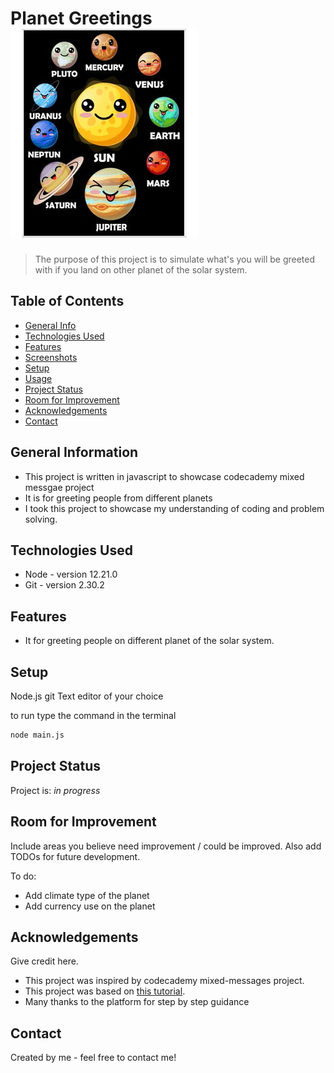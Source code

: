 # Planet Greetings ![Example screenshot](./images/solar-system.jpeg)
> The purpose of this project is to simulate what's you will be greeted with if you land on other planet of the solar system.


## Table of Contents
* [General Info](#general-information)
* [Technologies Used](#technologies-used)
* [Features](#features)
* [Screenshots](#screenshots)
* [Setup](#setup)
* [Usage](#usage)
* [Project Status](#project-status)
* [Room for Improvement](#room-for-improvement)
* [Acknowledgements](#acknowledgements)
* [Contact](#contact)
<!-- * [License](#license) -->


## General Information
- This project is written in javascript to showcase codecademy mixed messgae project
- It is for greeting people from different planets
- I took this project to showcase my understanding of coding and problem solving.

<!-- You don't have to answer all the questions - just the ones relevant to your project. -->


## Technologies Used 
- Node - version 12.21.0
- Git  - version 2.30.2


## Features
- It for greeting people on different planet of the solar system.


## Setup
Node.js
git
Text editor of your choice

to run type the command in the terminal
```bash
node main.js

```





## Project Status
Project is: _in progress_

## Room for Improvement
Include areas you believe need improvement / could be improved. Also add TODOs for future development.



To do:
- Add climate type of the planet
- Add currency use on the planet


## Acknowledgements
Give credit here.
- This project was inspired by codecademy mixed-messages project.
- This project was based on [this tutorial](https://www.codecademy.com/paths/full-stack-engineer-career-path/tracks/fscp-javascript-syntax-portfolio-project/modules/fscp-mixed-messages/kanban_projects/mixed-messages).
- Many thanks to the platform for step by step guidance


## Contact
Created by me - feel free to contact me!


<!-- Optional -->
<!-- ## License -->
<!-- This project is open source and available under the [... License](). -->

<!-- You don't have to include all sections - just the one's relevant to your project -->

